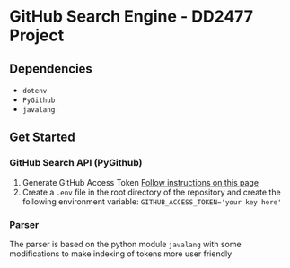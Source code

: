 # GitHub Search Engine - DD2477 Project
## Dependencies
- ```dotenv```
- ```PyGithub```
- ```javalang```

## Get Started
### GitHub Search API (PyGithub) 
1. Generate GitHub Access Token [Follow instructions on this page](https://python.gotrained.com/search-github-api/)
2. Create a ```.env``` file in the root directory of the repository and create the following environment variable: ```GITHUB_ACCESS_TOKEN='your key here'```

### Parser
The parser is based on the python module ```javalang``` with some modifications to make indexing of tokens more user friendly
